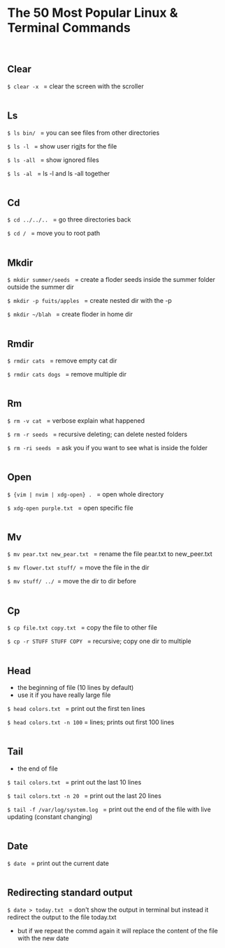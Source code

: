 # The 50 Most Popular Linux & Terminal Commands
<br/>

## Clear
```$ clear -x ``` = clear the screen with the scroller 
<br/>
<br/>

## Ls
```$ ls bin/ ``` = you can see files from other directories

```$ ls -l ``` = show user rigjts for the file

```$ ls -all ``` = show ignored files

```$ ls -al ``` = ls -l and ls -all together 
<br/>
<br/>

## Cd
```$ cd ../../.. ``` = go three directories back 

```$ cd / ``` = move you to root path 
<br/>
<br/>

## Mkdir
```$ mkdir summer/seeds ``` = create a floder seeds inside the summer folder outside the summer dir

```$ mkdir -p fuits/apples ``` = create nested dir with the -p

```$ mkdir ~/blah ``` = create floder in home dir
<br/>
<br/>

## Rmdir
```$ rmdir cats ``` = remove empty cat dir

```$ rmdir cats dogs ``` = remove multiple dir 
<br/>
<br/>

## Rm
```$ rm -v cat ``` = verbose explain what happened

```$ rm -r seeds ``` = recursive deleting; can delete nested folders

```$ rm -ri seeds ``` = ask you if you want to see what is inside the folder 
<br/>
<br/>

## Open
```$ {vim | nvim | xdg-open} . ``` = open whole directory

```$ xdg-open purple.txt ``` = open specific file 
<br/>
<br/>

## Mv
```$ mv pear.txt new_pear.txt ``` = rename the file pear.txt to new_peer.txt

```$ mv flower.txt stuff/ ```= move the file in the dir

```$ mv stuff/ ../ ```= move the dir to dir before 
<br/>
<br/>

## Cp
```$ cp file.txt copy.txt ``` = copy the file to other file

```$ cp -r STUFF STUFF COPY ``` = recursive; copy one dir to multiple
<br/>
<br/>

## Head
- the beginning of file (10 lines by default)
- use it if you have really large file

```$ head colors.txt ``` = print out the first ten lines

```$ head colors.txt -n 100``` = lines; prints out first 100 lines 
<br/>
<br/>

## Tail
- the end of file

```$ tail colors.txt ``` = print out the last 10 lines

```$ tail colors.txt -n 20 ``` = print out the last 20 lines

```$ tail -f /var/log/system.log ``` = print out the end of the file with live updating (constant changing) 
<br/>
<br/>

## Date 
```$ date ``` = print out the current date 
<br/>
<br/>

## Redirecting standard output
```$ date > today.txt ``` = don't show the output in terminal but instead it redirect the output to the file today.txt

- but if we repeat the commd again it will replace the content of the file with the new date
<br/>
<br/>
